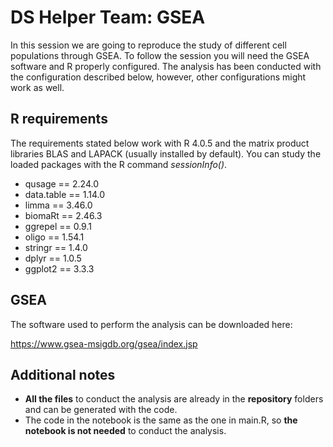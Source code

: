 # DS Helper Team: GSEA

In this session we are going to reproduce the study of different cell populations through GSEA. To follow the session you will need the GSEA software and R properly configured. The analysis has been conducted with the configuration described below, however, other configurations might work as well.

## R requirements

The requirements stated below work with R 4.0.5 and the matrix product libraries BLAS and LAPACK (usually installed by default). You can study the loaded packages with the R command *sessionInfo()*.

- qusage == 2.24.0
- data.table == 1.14.0
- limma == 3.46.0
- biomaRt == 2.46.3
- ggrepel == 0.9.1
- oligo == 1.54.1
- stringr == 1.4.0
- dplyr == 1.0.5
- ggplot2 == 3.3.3

## GSEA

The software used to perform the analysis can be downloaded here:

<https://www.gsea-msigdb.org/gsea/index.jsp>

## Additional notes

- **All the files** to conduct the analysis are already in the **repository** folders and can be generated with the code. 
- The code in the notebook is the same as the one in main.R, so **the notebook is not needed** to conduct the analysis.
